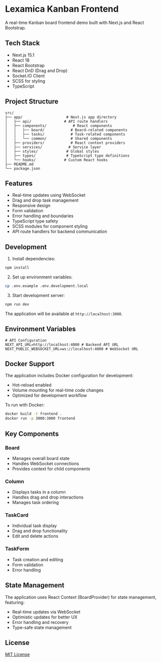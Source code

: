 # Lexamica Kanban Frontend

A real-time Kanban board frontend demo built with Next.js and React Bootstrap.

## Tech Stack

- Next.js 15.1
- React 18
- React Bootstrap
- React DnD (Drag and Drop)
- Socket.IO Client
- SCSS for styling
- TypeScript

## Project Structure

```
src/
├── app/                    # Next.js app directory
│   ├── api/               # API route handlers
│   ├── components/            # React components
│   │   ├── board/            # Board-related components
│   │   ├── tasks/            # Task-related components
│   │   └── common/           # Shared components
│   ├── providers/            # React context providers
│   ├── services/            # Service layer
│   ├── styles/             # Global styles
│   ├── types/              # TypeScript type definitions
│   └── hooks/             # Custom React hooks
├── README.md
└── package.json
```

## Features

- Real-time updates using WebSocket
- Drag and drop task management
- Responsive design
- Form validation
- Error handling and boundaries
- TypeScript type safety
- SCSS modules for component styling
- API route handlers for backend communication

## Development

1. Install dependencies:
```bash
npm install
```

2. Set up environment variables:
```bash
cp .env.example .env.development.local
```

3. Start development server:
```bash
npm run dev
```

The application will be available at `http://localhost:3000`.

## Environment Variables

```env
# API Configuration
NEXT_API_URL=http://localhost:4000 # Backend API URL
NEXT_PUBLIC_WEBSOCKET_URL=ws://localhost:4000 # WebSocket URL
```

## Docker Support

The application includes Docker configuration for development:
- Hot-reload enabled
- Volume mounting for real-time code changes
- Optimized for development workflow

To run with Docker:
```bash
docker build -t frontend .
docker run -p 3000:3000 frontend
```

## Key Components

### Board
- Manages overall board state
- Handles WebSocket connections
- Provides context for child components

### Column
- Displays tasks in a column
- Handles drag and drop interactions
- Manages task ordering

### TaskCard
- Individual task display
- Drag and drop functionality
- Edit and delete actions

### TaskForm
- Task creation and editing
- Form validation
- Error handling

## State Management

The application uses React Context (BoardProvider) for state management, featuring:
- Real-time updates via WebSocket
- Optimistic updates for better UX
- Error handling and recovery
- Type-safe state management

## License

[MIT License](LICENSE)
